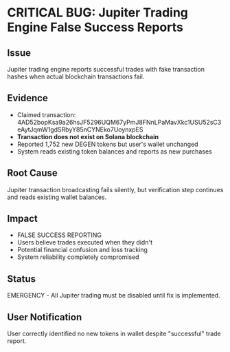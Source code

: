 # CRITICAL BUG: Jupiter Trading Engine False Success Reports

## Issue
Jupiter trading engine reports successful trades with fake transaction hashes when actual blockchain transactions fail.

## Evidence
- Claimed transaction: 4AD52bopKsa9a26hsJF5296UQM67yPmJ8FNnLPaMavXkc1USU52sC3eAytJqmW1gdSRbyY85nCYNEko7UoynxpES
- **Transaction does not exist on Solana blockchain**
- Reported 1,752 new DEGEN tokens but user's wallet unchanged
- System reads existing token balances and reports as new purchases

## Root Cause
Jupiter transaction broadcasting fails silently, but verification step continues and reads existing wallet balances.

## Impact
- FALSE SUCCESS REPORTING
- Users believe trades executed when they didn't
- Potential financial confusion and loss tracking
- System reliability completely compromised

## Status
EMERGENCY - All Jupiter trading must be disabled until fix is implemented.

## User Notification
User correctly identified no new tokens in wallet despite "successful" trade report.